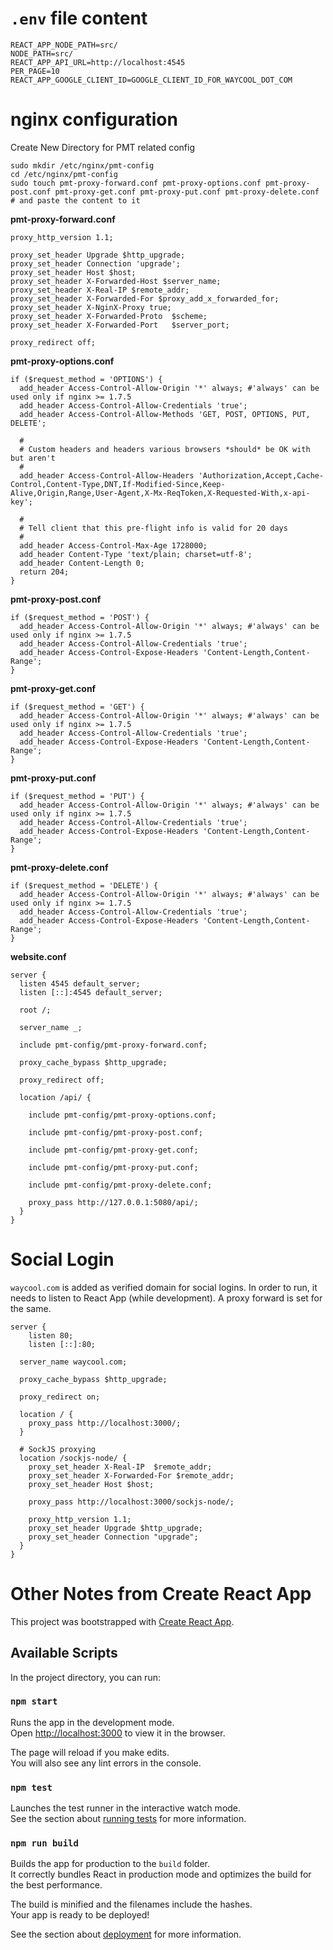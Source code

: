 # `.env` file content

```
REACT_APP_NODE_PATH=src/
NODE_PATH=src/
REACT_APP_API_URL=http://localhost:4545
PER_PAGE=10
REACT_APP_GOOGLE_CLIENT_ID=GOOGLE_CLIENT_ID_FOR_WAYCOOL_DOT_COM
```

# nginx configuration

Create New Directory for PMT related config

```
sudo mkdir /etc/nginx/pmt-config
cd /etc/nginx/pmt-config
sudo touch pmt-proxy-forward.conf pmt-proxy-options.conf pmt-proxy-post.conf pmt-proxy-get.conf pmt-proxy-put.conf pmt-proxy-delete.conf
# and paste the content to it
```

**pmt-proxy-forward.conf**

```
proxy_http_version 1.1;

proxy_set_header Upgrade $http_upgrade;
proxy_set_header Connection 'upgrade';
proxy_set_header Host $host;
proxy_set_header X-Forwarded-Host $server_name;
proxy_set_header X-Real-IP $remote_addr;
proxy_set_header X-Forwarded-For $proxy_add_x_forwarded_for;
proxy_set_header X-NginX-Proxy true;
proxy_set_header X-Forwarded-Proto	$scheme;
proxy_set_header X-Forwarded-Port	$server_port;

proxy_redirect off;
```

**pmt-proxy-options.conf**

```
if ($request_method = 'OPTIONS') {
  add_header Access-Control-Allow-Origin '*' always; #'always' can be used only if nginx >= 1.7.5
  add_header Access-Control-Allow-Credentials 'true';
  add_header Access-Control-Allow-Methods 'GET, POST, OPTIONS, PUT, DELETE';

  #
  # Custom headers and headers various browsers *should* be OK with but aren't
  #
  add_header Access-Control-Allow-Headers 'Authorization,Accept,Cache-Control,Content-Type,DNT,If-Modified-Since,Keep-Alive,Origin,Range,User-Agent,X-Mx-ReqToken,X-Requested-With,x-api-key';

  #
  # Tell client that this pre-flight info is valid for 20 days
  #
  add_header Access-Control-Max-Age 1728000;
  add_header Content-Type 'text/plain; charset=utf-8';
  add_header Content-Length 0;
  return 204;
}
```

**pmt-proxy-post.conf**

```
if ($request_method = 'POST') {
  add_header Access-Control-Allow-Origin '*' always; #'always' can be used only if nginx >= 1.7.5
  add_header Access-Control-Allow-Credentials 'true';
  add_header Access-Control-Expose-Headers 'Content-Length,Content-Range';
}
```

**pmt-proxy-get.conf**

```
if ($request_method = 'GET') {
  add_header Access-Control-Allow-Origin '*' always; #'always' can be used only if nginx >= 1.7.5
  add_header Access-Control-Allow-Credentials 'true';
  add_header Access-Control-Expose-Headers 'Content-Length,Content-Range';
}
```

**pmt-proxy-put.conf**

```
if ($request_method = 'PUT') {
  add_header Access-Control-Allow-Origin '*' always; #'always' can be used only if nginx >= 1.7.5
  add_header Access-Control-Allow-Credentials 'true';
  add_header Access-Control-Expose-Headers 'Content-Length,Content-Range';
}
```

**pmt-proxy-delete.conf**

```
if ($request_method = 'DELETE') {
  add_header Access-Control-Allow-Origin '*' always; #'always' can be used only if nginx >= 1.7.5
  add_header Access-Control-Allow-Credentials 'true';
  add_header Access-Control-Expose-Headers 'Content-Length,Content-Range';
}
```

**website.conf**

```
server {
  listen 4545 default_server;
  listen [::]:4545 default_server;

  root /;

  server_name _;

  include pmt-config/pmt-proxy-forward.conf;

  proxy_cache_bypass $http_upgrade;

  proxy_redirect off;

  location /api/ {

    include pmt-config/pmt-proxy-options.conf;

    include pmt-config/pmt-proxy-post.conf;

    include pmt-config/pmt-proxy-get.conf;

    include pmt-config/pmt-proxy-put.conf;

    include pmt-config/pmt-proxy-delete.conf;

    proxy_pass http://127.0.0.1:5080/api/;
  }
}
```

# Social Login

`waycool.com` is added as verified domain for social logins. In order to run, it needs to listen to React App (while development). A proxy forward is set for the same.

```
server {
	listen 80;
	listen [::]:80;

  server_name waycool.com;

  proxy_cache_bypass $http_upgrade;

  proxy_redirect on;

  location / {
    proxy_pass http://localhost:3000/;
  }

  # SockJS proxying
  location /sockjs-node/ {
    proxy_set_header X-Real-IP  $remote_addr;
    proxy_set_header X-Forwarded-For $remote_addr;
    proxy_set_header Host $host;

    proxy_pass http://localhost:3000/sockjs-node/;

    proxy_http_version 1.1;
    proxy_set_header Upgrade $http_upgrade;
    proxy_set_header Connection "upgrade";
  }
}
```

# Other Notes from Create React App

This project was bootstrapped with [Create React App](https://github.com/facebook/create-react-app).

## Available Scripts

In the project directory, you can run:

### `npm start`

Runs the app in the development mode.<br>
Open [http://localhost:3000](http://localhost:3000) to view it in the browser.

The page will reload if you make edits.<br>
You will also see any lint errors in the console.

### `npm test`

Launches the test runner in the interactive watch mode.<br>
See the section about [running tests](https://facebook.github.io/create-react-app/docs/running-tests) for more information.

### `npm run build`

Builds the app for production to the `build` folder.<br>
It correctly bundles React in production mode and optimizes the build for the best performance.

The build is minified and the filenames include the hashes.<br>
Your app is ready to be deployed!

See the section about [deployment](https://facebook.github.io/create-react-app/docs/deployment) for more information.
